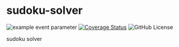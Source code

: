 # sudoku-solver

![example event parameter](https://github.com/github/docs/actions/workflows/main.yml/badge.svg?event=push)
[![Coverage Status](https://coveralls.io/repos/github/ViKuzmin/sudoku-solver/badge.svg?branch=master)](https://coveralls.io/github/ViKuzmin/sudoku-solver?branch=master)
![GitHub License](https://img.shields.io/github/license/ViKuzmin/sudoku-solver)


sudoku solver